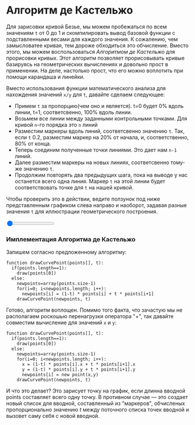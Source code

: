 # Алгоритм де Кастельжо

Для зарисовки кривой Безье, мы можем пробежаться по всем значениям `t` от 0 до 1 и скомпилировать вывод базовой функции с подставленными весами для каждого значения. К сожалению, чем замысловатее кривая, тем дороже обходиться это обчисление. Вместо этого, мы можем воспользоваться *Алгоритмом де Кастельжо* для прорисовки кривых. Этот алгоритм позволяет прорисовывать кривые базируясь на геометрических вычислениях и довольно прост в применении. На деле, настолько прост, что его можно воплотить при помощи карандаша и линейки.

Вместо использования функции математического анализа для нахождения значений `x/y` для `t`, давайте сделаем следующее:

- Примем `t` за пропорцию(чем оно и является). t=0 будет 0% вдоль линии, t=1, соответсвенно, 100% вдоль линии.
- Возьмем все линии между заданными контрольными точками. Для кривой `n`-го порядка это `n` линий
- Разместим маркеры вдоль линий, соответсвенно значению `t`. Так, если `t` 0.2, разместим маркер на 20% от начала, и, соответственно, 80% от конца.
- Теперь соединим полученные точки линиями. Это дает нам `n-1` линий.
- Далее разместим маркеры на новых линиях, соответсвенно тому-же значению `t`.
- Продолжим повторять два предыдущих шага, пока на выводе у нас останется всего одна линия. Маркер `t` на этой линии будет соответствовать точке для `t` на нашей кривой.

Чтобы проверить это в действии, ведите ползунок под ниже представленным графиком слева направо и наоборот, задавая разные значения `t` для иллюстрации геометрического построения.

<graphics-element title="Прохождение кривой с использованием алгоритма де Кастельжо" src="./decasteljau.js">
  <input type="range" min="0" max="1" step="0.01" value="0" class="slide-control">
</graphics-element>

<div class="howtocode">

### Имплементация Алгоритма де Кастельжо

Запишем согласно предложенному алгоритму:

```
function drawCurvePoint(points[], t):
  if(points.length==1):
    draw(points[0])
  else:
    newpoints=array(points.size-1)
    for(i=0; i<newpoints.length; i++):
      newpoints[i] = (1-t) * points[i] + t * points[i+1]
    drawCurvePoint(newpoints, t)
```

Готово, алгоритм воплощен. Помимо того факта, что зачастую мы не располагаем роскошью перенагрузки оператора "+", так давайте совместим вычисление для значений `x` и `y`:

```
function drawCurvePoint(points[], t):
  if(points.length==1):
    draw(points[0])
  else:
    newpoints=array(points.size-1)
    for(i=0; i<newpoints.length; i++):
      x = (1-t) * points[i].x + t * points[i+1].x
      y = (1-t) * points[i].y + t * points[i+1].y
      newpoints[i] = new point(x,y)
    drawCurvePoint(newpoints, t)
```

И что это делает? Это зарисует точку на график, если длинна вводной points составляет всего одну точку. В противном случае — это создает новый список для вводной, составленный из "маркеров", обчисленых пропорционально значению <i>t</i> между поточного списка точек вводной и вызовет саму себя с новой вводной.

</div>
